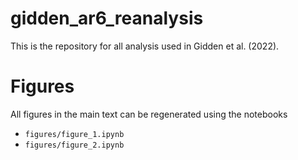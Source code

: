 # gidden_ar6_reanalysis

This is the repository for all analysis used in Gidden et al. (2022).

# Figures

All figures in the main text can be regenerated using the notebooks

- `figures/figure_1.ipynb`
- `figures/figure_2.ipynb`